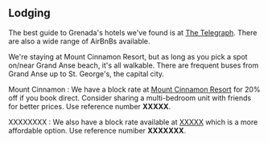 ## Lodging

The best guide to Grenada's hotels we've found is at [The Telegraph](https://www.telegraph.co.uk/travel/destinations/caribbean/grenada/hotels/). There are also a wide range of AirBnBs available.

We're staying at Mount Cinnamon Resort, but as long as you pick a spot on/near Grand Anse beach, it's all walkable. There are frequent buses from Grand Anse up to St. George's, the capital city.

Mount Cinnamon
: We have a block rate at [Mount Cinnamon Resort](https://mountcinnamongrenadahotel.com/) for 20% off if you book direct. Consider sharing a multi-bedroom unit with friends for better prices. Use reference number **XXXXX**.

XXXXXXXX
: We also have a block rate available at [XXXXX](#) which is a more affordable option. Use reference numiber **XXXXXXX**.

